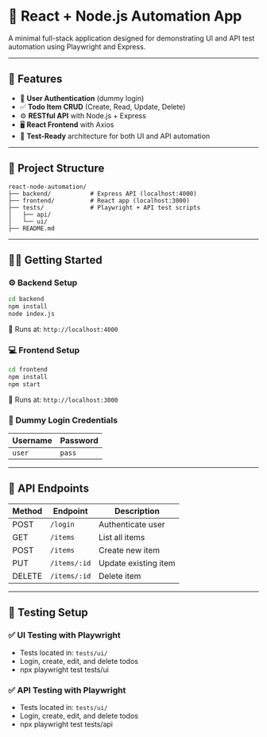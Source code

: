 # 🧪 React + Node.js Automation App

A minimal full-stack application designed for demonstrating UI and API test automation using Playwright and Express.

---

## 🚀 Features

- 🔐 **User Authentication** (dummy login)
- ✅ **Todo Item CRUD** (Create, Read, Update, Delete)
- ⚙️ **RESTful API** with Node.js + Express
- 🖥️ **React Frontend** with Axios
- 🧪 **Test-Ready** architecture for both UI and API automation

---

## 📁 Project Structure

```
react-node-automation/
├── backend/           # Express API (localhost:4000)
├── frontend/          # React app (localhost:3000)
├── tests/             # Playwright + API test scripts
│   ├── api/
│   └── ui/
├── README.md
```

---

## 🧑‍💻 Getting Started

### ⚙️ Backend Setup

```bash
cd backend
npm install
node index.js
```

📍 Runs at: `http://localhost:4000`

### 💻 Frontend Setup

```bash
cd frontend
npm install
npm start
```

📍 Runs at: `http://localhost:3000`

### 🧪 Dummy Login Credentials

| Username | Password |
|----------|----------|
| `user`   | `pass`   |

---

## 📡 API Endpoints

| Method | Endpoint         | Description           |
|--------|------------------|-----------------------|
| POST   | `/login`         | Authenticate user     |
| GET    | `/items`         | List all items        |
| POST   | `/items`         | Create new item       |
| PUT    | `/items/:id`     | Update existing item  |
| DELETE | `/items/:id`     | Delete item           |

---

## 🧪 Testing Setup

### ✅ UI Testing with Playwright

- Tests located in: `tests/ui/`
- Login, create, edit, and delete todos
- npx playwright test tests/ui

### ✅ API Testing with Playwright

- Tests located in: `tests/ui/`
- Login, create, edit, and delete todos
- npx playwright test tests/api